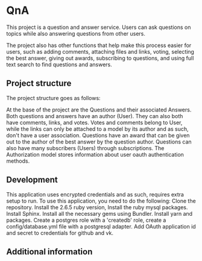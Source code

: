 # QnA

This project is a question and answer service. Users can ask questions on topics
while also answering questions from other users. 

The project also has other functions that help make this process easier for
users, such as adding comments, attaching files and links, voting, selecting the
best answer, giving out awards, subscribing to questions, and using full text
search to find questions and answers.

## Project structure

The project structure goes as follows:

At the base of the project are the Questions and their associated Answers. Both
questions and answers have an author (User). They can also both have comments,
links, and votes. Votes and comments belong to User, while the links can only be
attached to a model by its author and as such, don't have a user association.
Questions have an award that can be given out to the author of the best answer
by the question author. Questions can also have many subscribers (Users) through
subscriptions. The Authorization model stores information about user oauth
authentication methods.

## Development

This application uses encrypted credentials and as such, requires extra setup to
run.
To use this application, you need to do the following:
Clone the repository.
Install the 2.6.5 ruby version,
Install the ruby mysql packages.
Install Sphinx.
Install all the necessary gems using Bundler.
Install yarn and packages.
Create a postgres role with a 'createdb' role, create a config/database.yml file
with a postgresql adapter.
Add OAuth application id and secret to credentials for github and vk.

## Additional information


